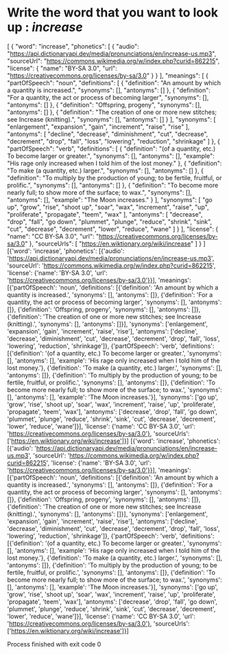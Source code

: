 
# Write the word that you want to look up :     *increase*

[
  {
    "word": "increase",
    "phonetics": [
      {
        "audio": "https://api.dictionaryapi.dev/media/pronunciations/en/increase-us.mp3",
        "sourceUrl": "https://commons.wikimedia.org/w/index.php?curid=862215",
        "license": {
          "name": "BY-SA 3.0",
          "url": "https://creativecommons.org/licenses/by-sa/3.0"
        }
      }
    ],
    "meanings": [
      {
        "partOfSpeech": "noun",
        "definitions": [
          {
            "definition": "An amount by which a quantity is increased.",
            "synonyms": [],
            "antonyms": []
          },
          {
            "definition": "For a quantity, the act or process of becoming larger",
            "synonyms": [],
            "antonyms": []
          },
          {
            "definition": "Offspring, progeny",
            "synonyms": [],
            "antonyms": []
          },
          {
            "definition": "The creation of one or more new stitches; see Increase (knitting).",
            "synonyms": [],
            "antonyms": []
          }
        ],
        "synonyms": [
          "enlargement",
          "expansion",
          "gain",
          "increment",
          "raise",
          "rise"
        ],
        "antonyms": [
          "decline",
          "decrease",
          "diminishment",
          "cut",
          "decrease",
          "decrement",
          "drop",
          "fall",
          "loss",
          "lowering",
          "reduction",
          "shrinkage"
        ]
      },
      {
        "partOfSpeech": "verb",
        "definitions": [
          {
            "definition": "(of a quantity, etc.) To become larger or greater.",
            "synonyms": [],
            "antonyms": [],
            "example": "His rage only increased when I told him of the lost money."
          },
          {
            "definition": "To make (a quantity, etc.) larger.",
            "synonyms": [],
            "antonyms": []
          },
          {
            "definition": "To multiply by the production of young; to be fertile, fruitful, or prolific.",
            "synonyms": [],
            "antonyms": []
          },
          {
            "definition": "To become more nearly full; to show more of the surface; to wax.",
            "synonyms": [],
            "antonyms": [],
            "example": "The Moon increases."
          }
        ],
        "synonyms": [
          "go up",
          "grow",
          "rise",
          "shoot up",
          "soar",
          "wax",
          "increment",
          "raise",
          "up",
          "proliferate",
          "propagate",
          "teem",
          "wax"
        ],
        "antonyms": [
          "decrease",
          "drop",
          "fall",
          "go down",
          "plummet",
          "plunge",
          "reduce",
          "shrink",
          "sink",
          "cut",
          "decrease",
          "decrement",
          "lower",
          "reduce",
          "wane"
        ]
      }
    ],
    "license": {
      "name": "CC BY-SA 3.0",
      "url": "https://creativecommons.org/licenses/by-sa/3.0"
    },
    "sourceUrls": [
      "https://en.wiktionary.org/wiki/increase"
    ]
  }
]
[{'word': 'increase', 'phonetics': [{'audio': 'https://api.dictionaryapi.dev/media/pronunciations/en/increase-us.mp3', 'sourceUrl': 'https://commons.wikimedia.org/w/index.php?curid=862215', 'license': {'name': 'BY-SA 3.0', 'url': 'https://creativecommons.org/licenses/by-sa/3.0'}}], 'meanings': [{'partOfSpeech': 'noun', 'definitions': [{'definition': 'An amount by which a quantity is increased.', 'synonyms': [], 'antonyms': []}, {'definition': 'For a quantity, the act or process of becoming larger', 'synonyms': [], 'antonyms': []}, {'definition': 'Offspring, progeny', 'synonyms': [], 'antonyms': []}, {'definition': 'The creation of one or more new stitches; see Increase (knitting).', 'synonyms': [], 'antonyms': []}], 'synonyms': ['enlargement', 'expansion', 'gain', 'increment', 'raise', 'rise'], 'antonyms': ['decline', 'decrease', 'diminishment', 'cut', 'decrease', 'decrement', 'drop', 'fall', 'loss', 'lowering', 'reduction', 'shrinkage']}, {'partOfSpeech': 'verb', 'definitions': [{'definition': '(of a quantity, etc.) To become larger or greater.', 'synonyms': [], 'antonyms': [], 'example': 'His rage only increased when I told him of the lost money.'}, {'definition': 'To make (a quantity, etc.) larger.', 'synonyms': [], 'antonyms': []}, {'definition': 'To multiply by the production of young; to be fertile, fruitful, or prolific.', 'synonyms': [], 'antonyms': []}, {'definition': 'To become more nearly full; to show more of the surface; to wax.', 'synonyms': [], 'antonyms': [], 'example': 'The Moon increases.'}], 'synonyms': ['go up', 'grow', 'rise', 'shoot up', 'soar', 'wax', 'increment', 'raise', 'up', 'proliferate', 'propagate', 'teem', 'wax'], 'antonyms': ['decrease', 'drop', 'fall', 'go down', 'plummet', 'plunge', 'reduce', 'shrink', 'sink', 'cut', 'decrease', 'decrement', 'lower', 'reduce', 'wane']}], 'license': {'name': 'CC BY-SA 3.0', 'url': 'https://creativecommons.org/licenses/by-sa/3.0'}, 'sourceUrls': ['https://en.wiktionary.org/wiki/increase']}]
[{'word': 'increase', 'phonetics': [{'audio': 'https://api.dictionaryapi.dev/media/pronunciations/en/increase-us.mp3', 'sourceUrl': 'https://commons.wikimedia.org/w/index.php?curid=862215', 'license': {'name': 'BY-SA 3.0', 'url': 'https://creativecommons.org/licenses/by-sa/3.0'}}], 'meanings': [{'partOfSpeech': 'noun', 'definitions': [{'definition': 'An amount by which a quantity is increased.', 'synonyms': [], 'antonyms': []}, {'definition': 'For a quantity, the act or process of becoming larger', 'synonyms': [], 'antonyms': []}, {'definition': 'Offspring, progeny', 'synonyms': [], 'antonyms': []}, {'definition': 'The creation of one or more new stitches; see Increase (knitting).', 'synonyms': [], 'antonyms': []}], 'synonyms': ['enlargement', 'expansion', 'gain', 'increment', 'raise', 'rise'], 'antonyms': ['decline', 'decrease', 'diminishment', 'cut', 'decrease', 'decrement', 'drop', 'fall', 'loss', 'lowering', 'reduction', 'shrinkage']}, {'partOfSpeech': 'verb', 'definitions': [{'definition': '(of a quantity, etc.) To become larger or greater.', 'synonyms': [], 'antonyms': [], 'example': 'His rage only increased when I told him of the lost money.'}, {'definition': 'To make (a quantity, etc.) larger.', 'synonyms': [], 'antonyms': []}, {'definition': 'To multiply by the production of young; to be fertile, fruitful, or prolific.', 'synonyms': [], 'antonyms': []}, {'definition': 'To become more nearly full; to show more of the surface; to wax.', 'synonyms': [], 'antonyms': [], 'example': 'The Moon increases.'}], 'synonyms': ['go up', 'grow', 'rise', 'shoot up', 'soar', 'wax', 'increment', 'raise', 'up', 'proliferate', 'propagate', 'teem', 'wax'], 'antonyms': ['decrease', 'drop', 'fall', 'go down', 'plummet', 'plunge', 'reduce', 'shrink', 'sink', 'cut', 'decrease', 'decrement', 'lower', 'reduce', 'wane']}], 'license': {'name': 'CC BY-SA 3.0', 'url': 'https://creativecommons.org/licenses/by-sa/3.0'}, 'sourceUrls': ['https://en.wiktionary.org/wiki/increase']}]

Process finished with exit code 0
